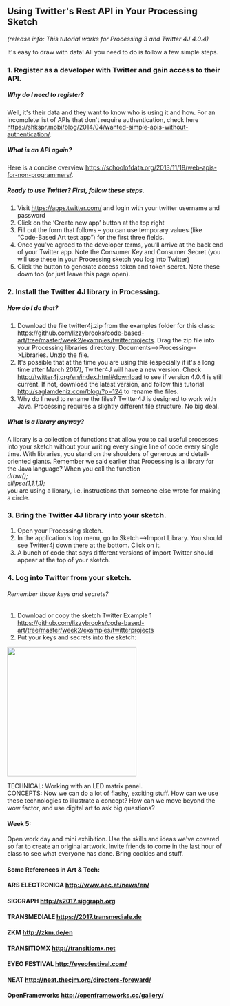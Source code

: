 ## Using Twitter's Rest API in Your Processing Sketch

*(release info: This tutorial works for Processing 3 and Twitter 4J 4.0.4)*


It's easy to draw with data! All you need to do is follow a few simple steps.

### 1. Register as a developer with Twitter and gain access to their API.
##### Why do I need to register? 
Well, it's their data and they want to know who is using it and how. For an incomplete list of APIs that don't require authentication, check here https://shkspr.mobi/blog/2014/04/wanted-simple-apis-without-authentication/.

##### What is an API again? 
Here is a concise overview https://schoolofdata.org/2013/11/18/web-apis-for-non-programmers/.

##### Ready to use Twitter? First, follow these steps. 

1. Visit https://apps.twitter.com/ and login with your twitter username and password
2. Click on the ‘Create new app’ button at the top right
3. Fill out the form that follows – you can use temporary values (like “Code-Based Art test app”) for the first three fields.
4. Once you’ve agreed to the developer terms, you’ll arrive at the back end of your Twitter app. Note the Consumer Key and Consumer Secret (you will use these in your Processing sketch you log into Twitter)
5. Click the button to generate access token and token secret. Note these down too (or just leave this page open).

### 2. Install the Twitter 4J library in Processing. 
##### How do I do that? 

1. Download the file twitter4j.zip from the examples folder for this class: https://github.com/lizzybrooks/code-based-art/tree/master/week2/examples/twitterprojects. Drag the zip file into your Processing libraries directory: Documents-->Processing-->Libraries. Unzip the file. 
2. It's possible that at the time you are using this (especially if it's a long time after March 2017), Twitter4J will have a new version. Check http://twitter4j.org/en/index.html#download to see if version 4.0.4 is still current. If not, download the latest version, and follow this tutorial http://saglamdeniz.com/blog/?p=124 to rename the files.
3. Why do I need to rename the files? Twitter4J is designed to work with Java. Processing requires a slightly different file structure. No big deal.

##### What is a library anyway? <br>
A library is a collection of functions that allow you to call useful processes into your sketch without your writing every single line of code every single time. With libraries, you stand on the shoulders of generous and detail-oriented giants. Remember we said earlier that Processing is a library for the Java language? When you call the function <br>
*draw();<br>
ellipse(1,1,1,1);* <br>
you are using a library, i.e. instructions that someone else wrote for making a circle.


### 3. Bring the Twitter 4J library into your sketch. 
1. Open your Processing sketch.
2. In the application's top menu, go to Sketch-->Import Library. You should see Twitter4j down there at the bottom. Click on it.
3. A bunch of code that says different versions of import Twitter should appear at the top of your sketch. 

### 4. Log into Twitter from your sketch.
###### Remember those keys and secrets? 
1. Download or copy the sketch Twitter Example 1 https://github.com/lizzybrooks/code-based-art/tree/master/week2/examples/twitterprojects
2. Put your keys and secrets into the sketch: 
<img src="https://github.com/lizzybrooks/code-based-art/blob/master/week2/tutorials/images/twitter2.png" width="300px" />



TECHNICAL: Working with an LED matrix panel.  <br>CONCEPTS: Now we can do a lot of flashy, exciting stuff. How can we use these technologies to illustrate a concept? How can we move beyond the wow factor, and use digital art to ask big questions?

#### Week 5:
Open work day and mini exhibition. Use the skills and ideas we've covered so far to create an original artwork. Invite friends to come in the last hour of class to see what everyone has done. Bring cookies and stuff. 

#### Some References in Art & Tech:
#### ARS ELECTRONICA http://www.aec.at/news/en/
#### SIGGRAPH http://s2017.siggraph.org
#### TRANSMEDIALE https://2017.transmediale.de
#### ZKM http://zkm.de/en
#### TRANSITIOMX http://transitiomx.net
#### EYEO FESTIVAL http://eyeofestival.com/
#### NEAT http://neat.thecjm.org/directors-foreward/
#### OpenFrameworks http://openframeworks.cc/gallery/

